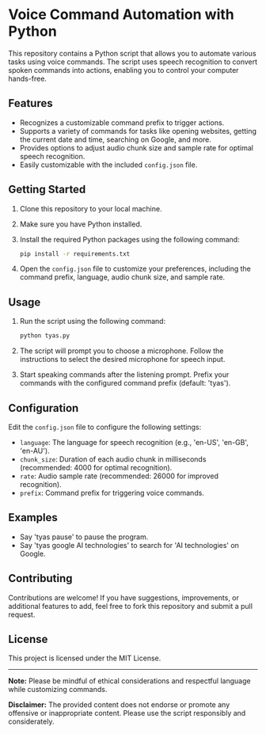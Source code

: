 
# Voice Command Automation with Python

This repository contains a Python script that allows you to automate various tasks using voice commands. The script uses speech recognition to convert spoken commands into actions, enabling you to control your computer hands-free.

## Features

- Recognizes a customizable command prefix to trigger actions.
- Supports a variety of commands for tasks like opening websites, getting the current date and time, searching on Google, and more.
- Provides options to adjust audio chunk size and sample rate for optimal speech recognition.
- Easily customizable with the included `config.json` file.

## Getting Started

1. Clone this repository to your local machine.
2. Make sure you have Python installed.
3. Install the required Python packages using the following command:

   ```bash
   pip install -r requirements.txt
   ```

4. Open the `config.json` file to customize your preferences, including the command prefix, language, audio chunk size, and sample rate.

## Usage

1. Run the script using the following command:

   ```bash
   python tyas.py
   ```

2. The script will prompt you to choose a microphone. Follow the instructions to select the desired microphone for speech input.
3. Start speaking commands after the listening prompt. Prefix your commands with the configured command prefix (default: 'tyas').

## Configuration

Edit the `config.json` file to configure the following settings:

- `language`: The language for speech recognition (e.g., 'en-US', 'en-GB', 'en-AU').
- `chunk_size`: Duration of each audio chunk in milliseconds (recommended: 4000 for optimal recognition).
- `rate`: Audio sample rate (recommended: 26000 for improved recognition).
- `prefix`: Command prefix for triggering voice commands.

## Examples

- Say 'tyas pause' to pause the program.
- Say 'tyas google AI technologies' to search for 'AI technologies' on Google.

## Contributing

Contributions are welcome! If you have suggestions, improvements, or additional features to add, feel free to fork this repository and submit a pull request.

## License

This project is licensed under the MIT License.

---

**Note:** Please be mindful of ethical considerations and respectful language while customizing commands.

**Disclaimer:** The provided content does not endorse or promote any offensive or inappropriate content. Please use the script responsibly and considerately.

